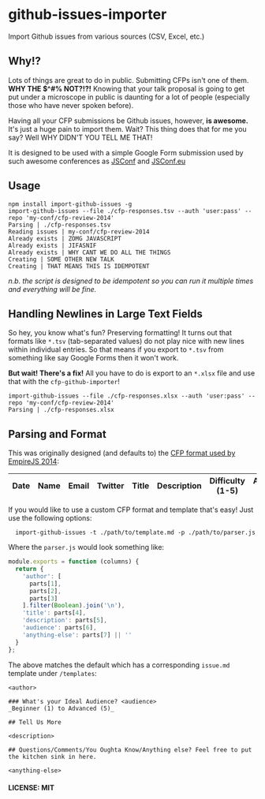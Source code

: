 # github-issues-importer

Import Github issues from various sources (CSV, Excel, etc.)

## Why!?

Lots of things are great to do in public. Submitting CFPs isn't one of them. **WHY THE $^#% NOT?!?!** Knowing that your talk proposal is going to get put under a microscope in public is daunting for a lot of people (especially those who have never spoken before).

Having all your CFP submissions be Github issues, however, **is awesome.** It's just a huge pain to import them. Wait? This thing does that for me you say? Well WHY DIDN'T YOU TELL ME THAT!

It is designed to be used with a simple Google Form submission used by such awesome conferences as [JSConf](http://jsconf.us) and [JSConf.eu](http://2014.jsconf.eu/call-for-speakers/)

## Usage

```
npm install import-github-issues -g
import-github-issues --file ./cfp-responses.tsv --auth 'user:pass' --repo 'my-conf/cfp-review-2014'
Parsing | ./cfp-responses.tsv
Reading issues | my-conf/cfp-review-2014
Already exists | ZOMG JAVASCRIPT
Already exists | JIFASNIF
Already exists | WHY CANT WE DO ALL THE THINGS
Creating | SOME OTHER NEW TALK
Creating | THAT MEANS THIS IS IDEMPOTENT
```

_n.b. the script is designed to be idempotent so you can run it multiple times and everything will be fine._

## Handling Newlines in Large Text Fields

So hey, you know what's fun? Preserving formatting! It turns out that formats like `*.tsv` (tab-separated values) do not play nice with new lines within individual entries. So that means if you export to `*.tsv` from something like say Google Forms then it won't work.

**But wait! There's a fix!** All you have to do is export to an `*.xlsx` file and use that with the `cfp-github-importer`!

```
import-github-issues --file ./cfp-responses.xlsx --auth 'user:pass' --repo 'my-conf/cfp-review-2014'
Parsing | ./cfp-responses.xlsx
```

## Parsing and Format

This was originally designed (and defaults to) the [CFP format used by EmpireJS 2014][empirejs-cfp-2014]:

| Date | Name | Email | Twitter | Title | Description | Difficulty (1-5) | Anything Else? |
|:----:|:----:|:-----:|:-------:|:-----:|:-----------:|:----------------:|:--------------:|

If you would like to use a custom CFP format and template that's easy! Just use the following options:

```
  import-github-issues -t ./path/to/template.md -p ./path/to/parser.js
```

Where the `parser.js` would look something like:

``` js
module.exports = function (columns) {
  return {
    'author': [
      parts[1],
      parts[2],
      parts[3]
    ].filter(Boolean).join('\n'),
    'title': parts[4],
    'description': parts[5],
    'audience': parts[6],
    'anything-else': parts[7] || ''
  }
};
```

The above matches the default which has a corresponding `issue.md` template under `/templates`:

```
<author>

### What's your Ideal Audience? <audience>
_Beginner (1) to Advanced (5)_

## Tell Us More

<description>

## Questions/Comments/You Oughta Know/Anything else? Feel free to put the kitchen sink in here.

<anything-else>
```

#### LICENSE: MIT

[empirejs-cfp-2014]: https://docs.google.com/forms/d/1h0EEcAG67zB8RA7kJZAVYW9u95ZDch1hZBxIogNMRaw/

